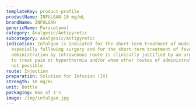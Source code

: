 ```yaml
---
templateKey: product-profile
productName: INFULGAN 10 mg/mL
brandName: INFULGAN
genericName: Paracetamol
category: Analgesic/Antipyretic
subcategory: Analgesic/Antipyretic
indication: Infulgan is indicated for the short-term treatment of moderate pain,
  especially following surgery and for the short-term treatment of fever, when
  administration by intravenous route is clinically justified by an urgent need
  to treat pain or hyperthermia and/or when other routes of administration are
  not possible.
route: Injection
preparation: Solution for Infusion (IV)
strength: 10 mg/mL
unit: Bottle
packaging: Box of 1's
image: /img/infulgan.jpg
---
```

